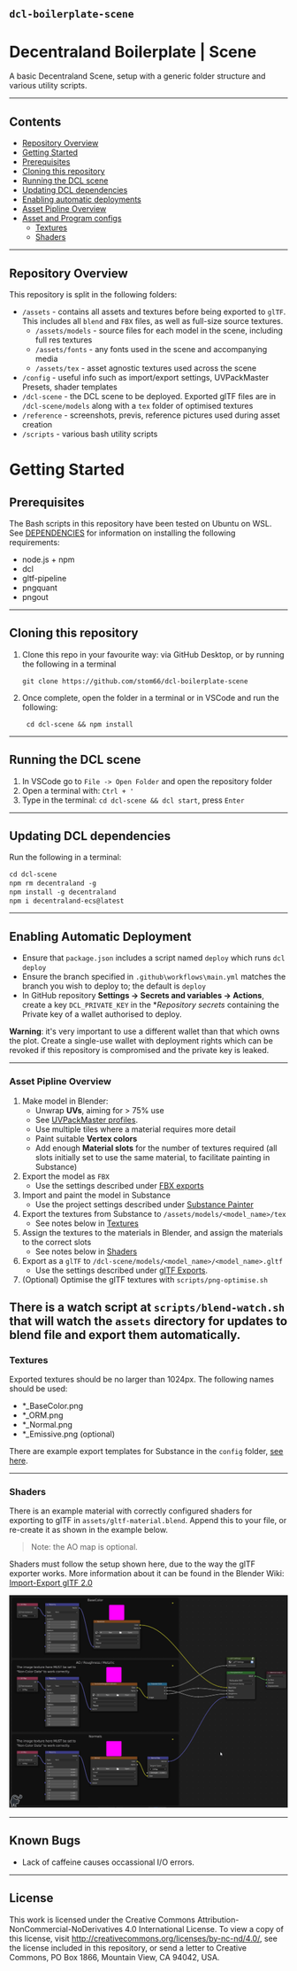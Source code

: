## `dcl-boilerplate-scene`

# Decentraland Boilerplate | Scene

A basic Decentraland Scene, setup with a generic folder structure and various utility scripts.

---

## Contents

-   [Repository Overview](#repository-overview)
-   [Getting Started](#getting-started)
-   [Prerequisites](#prerequisites)
-   [Cloning this repository](#cloning-this-repository)
-   [Running the DCL scene](#running-the-dcl-scene)
-   [Updating DCL dependencies](#updating-dcl-dependencies)
-   [Enabling automatic deployments](#enabling-automatic-deployment)
-   [Asset Pipline Overview](#asset-pipline-overview)
-   [Asset and Program configs](/config)
    -   [Textures](#textures)
    -   [Shaders](#shaders)

---

## Repository Overview

This repository is split in the following folders:

-   `/assets` - contains all assets and textures before being exported to `glTF`. This includes all `blend` and `FBX` files, as well as full-size source textures.
    -   `/assets/models` - source files for each model in the scene, including full res textures
    -   `/assets/fonts` - any fonts used in the scene and accompanying media
    -   `/assets/tex` - asset agnostic textures used across the scene
-   `/config` - useful info such as import/export settings, UVPackMaster Presets, shader templates
-   `/dcl-scene` - the DCL scene to be deployed. Exported glTF files are in `/dcl-scene/models` along with a `tex` folder of optimised textures
-   `/reference` - screenshots, previs, reference pictures used during asset creation
-   `/scripts` - various bash utility scripts

# Getting Started

## Prerequisites

The Bash scripts in this repository have been tested on Ubuntu on WSL. See [DEPENDENCIES](DEPENDENCIES.md) for information on installing the following requirements:

-   node.js + npm
-   dcl
-   gltf-pipeline
-   pngquant
-   pngout

---

## Cloning this repository

1. Clone this repo in your favourite way: via GitHub Desktop, or by running the following in a terminal
    ```
    git clone https://github.com/stom66/dcl-boilerplate-scene
    ```
1. Once complete, open the folder in a terminal or in VSCode and run the following:
    ```
     cd dcl-scene && npm install
    ```

---

## Running the DCL scene

1. In VSCode go to `File -> Open Folder` and open the repository folder
1. Open a terminal with: `Ctrl + '`
1. Type in the terminal: `cd dcl-scene && dcl start`, press `Enter`

---

## Updating DCL dependencies

Run the following in a terminal:

```
cd dcl-scene
npm rm decentraland -g
npm install -g decentraland
npm i decentraland-ecs@latest
```

---

## Enabling Automatic Deployment

-   Ensure that `package.json` includes a script named `deploy` which runs `dcl deploy`
-   Ensure the branch specified in `.github\workflows\main.yml` matches the branch you wish to deploy to; the default is `deploy`
-   In GitHub repository **Settings -> Secrets and variables -> Actions**, create a key `DCL_PRIVATE_KEY` in the \*_Repository secrets_ containing the Private key of a wallet authorised to deploy.

**Warning**: it's very important to use a different wallet than that which owns the plot. Create a single-use wallet with deployment rights which can be revoked if this repository is compromised and the private key is leaked.

---

### Asset Pipline Overview

1. Make model in Blender:
    - Unwrap **UVs**, aiming for > 75% use
    - See [UVPackMaster profiles](/config#uvpackmaster3-profiles).
    - Use multiple tiles where a material requires more detail
    - Paint suitable **Vertex colors**
    - Add enough **Material slots** for the number of textures required (all slots initially set to use the same material, to facilitate painting in Substance)
2. Export the model as `FBX`
    - Use the settings described under [FBX exports](/config#fbx-exports)
3. Import and paint the model in Substance
    - Use the project settings described under [Substance Painter](/config#substance-painter)
4. Export the textures from Substance to `/assets/models/<model_name>/tex`
    - See notes below in [Textures](#textures)
5. Assign the textures to the materials in Blender, and assign the materials to the correct slots
    - See notes below in [Shaders](#shaders)
6. Export as a `glTF` to `/dcl-scene/models/<model_name>/<model_name>.gltf`
    - Use the settings described under [glTF Exports](/config#gltf-exports).
7. (Optional) Optimise the glTF textures with `scripts/png-optimise.sh`

## There is a watch script at `scripts/blend-watch.sh` that will watch the `assets` directory for updates to blend file and export them automatically.

### Textures

Exported textures should be no larger than 1024px. The following names should be used:

-   \*\_BaseColor.png
-   \*\_ORM.png
-   \*\_Normal.png
-   \*\_Emissive.png (optional)

There are example export templates for Substance in the `config` folder, [see here](/config#substance-painter).

---

### Shaders

There is an example material with correctly configured shaders for exporting to glTF in `assets/gltf-material.blend`. Append this to your file, or re-create it as shown in the example below.

> Note: the AO map is optional.

Shaders must follow the setup shown here, due to the way the glTF exporter works. More information about it can be found in the Blender Wiki: [Import-Export glTF 2.0](https://docs.blender.org/manual/en/latest/addons/import_export/scene_gltf2.html)

![Blender export gltf settings](/config/gltf_shader.png)

---

## Known Bugs

-   Lack of caffeine causes occassional I/O errors.

---

## License

This work is licensed under the Creative Commons Attribution-NonCommercial-NoDerivatives 4.0 International License. To view a copy of this license, visit http://creativecommons.org/licenses/by-nc-nd/4.0/, see the license included in this repository, or send a letter to Creative Commons, PO Box 1866, Mountain View, CA 94042, USA.
